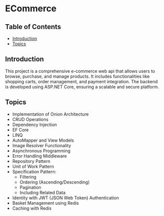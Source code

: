 # ECommerce

## Table of Contents
- [Introduction](#introduction)
- [Topics](#topics)
  
## Introduction
This project is a comprehensive e-commerce web api that allows users to browse, purchase, and manage products. It includes functionalities like  shopping carts, order management, and payment integration. The backend is developed using ASP.NET Core, ensuring a scalable and secure platform.

## Topics
- Implementation of Onion Architecture  
- CRUD Operations  
- Dependency Injection  
- EF Core 
- LINQ  
- AutoMapper and View Models  
- Image Resolver Functionality  
- Asynchronous Programming  
- Error Handling Middleware  
- Repository Pattern  
- Unit of Work Pattern  
- Specification Pattern:  
  - Filtering  
  - Ordering (Ascending/Descending)  
  - Pagination  
  - Including Related Data  
- Identity with JWT (JSON Web Token) Authentication  
- Basket Management using Redis  
- Caching with Redis
